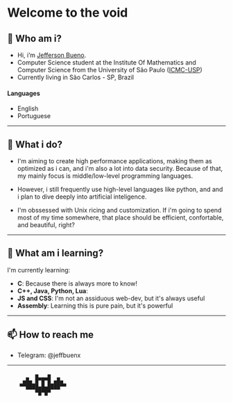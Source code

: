 # Welcome to the void

## 👀 Who am i?

- Hi, i’m [Jefferson Bueno](https://www.github.com/jeffbuenx).
- Computer Science student at the Institute Of Mathematics and Computer Science from the University of São Paulo ([ICMC-USP](https://www.icmc.usp.br/en/about))
- Currently living in São Carlos - SP, Brazil

#### Languages
- English
- Portuguese

***

## 🔨 What i do?

- I'm aiming to create high performance applications, making them as optimized as i can, and i'm also a lot into data security. Because of that, my mainly focus is middle/low-level programming languages.

- However, i still frequently use high-level languages like python, and and i plan to dive deeply into artificial inteligence.

- I'm obssessed with Unix ricing and customization. If i'm going to spend most of my time somewhere, that place should be efficient, confortable, and beautiful, right?
***

## 📕 What am i learning?
I'm currently learning: 
- **C**: Because there is always more to know!
- **C++, Java, Python, Lua**:
- **JS and CSS**: I'm not an assiduous web-dev, but it's always useful
- **Assembly**: Learning this is pure pain, but it's powerful

***
## 📫 How to reach me
- Telegram: @jeffbuenx


***
             ▄   ▄
         ▄█▄ █▀█▀█ ▄█▄
        ▀▀████▄█▄████▀▀
             ▀█▀█▀
